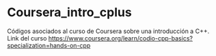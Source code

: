 # Coursera_intro_cplus
Códigos asociados al curso de Coursera sobre una introducción a C++.
Link del curso https://www.coursera.org/learn/codio-cpp-basics?specialization=hands-on-cpp
